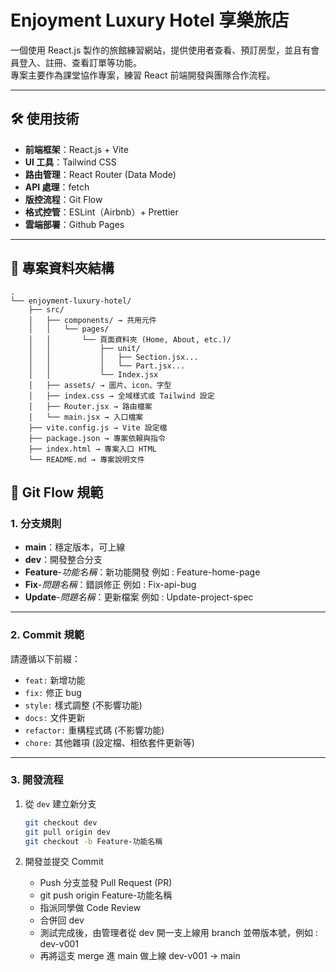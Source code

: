 # Enjoyment Luxury Hotel 享樂旅店

一個使用 React.js 製作的旅館練習網站，提供使用者查看、預訂房型，並且有會員登入、註冊、查看訂單等功能。  
專案主要作為課堂協作專案，練習 React 前端開發與團隊合作流程。

---

## 🛠️ 使用技術

- **前端框架**：React.js + Vite
- **UI 工具**：Tailwind CSS
- **路由管理**：React Router (Data Mode)
- **API 處理**：fetch
- **版控流程**：Git Flow
- **格式控管**：ESLint（Airbnb）+ Prettier
- **雲端部署**：Github Pages

---

## 📂 專案資料夾結構
```
.
└── enjoyment-luxury-hotel/
    ├── src/
    │   ├── components/ → 共用元件
    │   │   └── pages/
    │   │       └── 頁面資料夾 (Home, About, etc.)/
    │   │           ├── unit/
    │   │           │   ├── Section.jsx...
    │   │           │   └── Part.jsx...
    │   │           └── Index.jsx
    │   ├── assets/ → 圖片、icon、字型
    │   ├── index.css → 全域樣式或 Tailwind 設定
    │   ├── Router.jsx → 路由檔案
    │   └── main.jsx → 入口檔案
    ├── vite.config.js → Vite 設定檔
    ├── package.json → 專案依賴與指令
    ├── index.html → 專案入口 HTML
    └── README.md → 專案說明文件
```
## 🌱 Git Flow 規範

### 1. 分支規則

- **main**：穩定版本，可上線
- **dev**：開發整合分支
- **Feature**-_功能名稱_：新功能開發 例如 : Feature-home-page
- **Fix**-_問題名稱_：錯誤修正 例如 : Fix-api-bug
- **Update**-_問題名稱_：更新檔案 例如 : Update-project-spec

---

### 2. Commit 規範

請遵循以下前綴：

- `feat:` 新增功能
- `fix:` 修正 bug
- `style:` 樣式調整 (不影響功能)
- `docs:` 文件更新
- `refactor:` 重構程式碼 (不影響功能)
- `chore:` 其他雜項 (設定檔、相依套件更新等)

---

### 3. 開發流程

1. 從 `dev` 建立新分支

   ```bash
   git checkout dev
   git pull origin dev
   git checkout -b Feature-功能名稱

   ```

2. 開發並提交 Commit
   - Push 分支並發 Pull Request (PR)
   - git push origin Feature-功能名稱
   - 指派同學做 Code Review
   - 合併回 dev
   - 測試完成後，由管理者從 dev 開一支上線用 branch 並帶版本號，例如 : dev-v001
   - 再將這支 merge 進 main 做上線 dev-v001 → main
